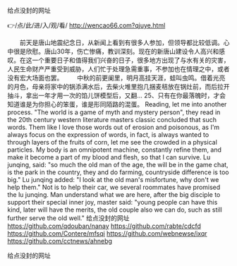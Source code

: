 
给点没封的网址




👉/点/此/进/入/观/看/ http://wencao66.com?qjuye.html




　　前天是唐山地震纪念日，从新闻上看到有很多人参加，但领导都比较低调。心中很是欣慰。唐山30年，伤亡惨痛，教训深刻。现在的新唐山建设令人高兴和感叹。在这一个重要日子和值得我们兴奋的日子，很多地方出现了与水有关的灾害，人民生命财产严重受到威胁，人们忙于处理急需重事，不参加也在情理之中，或者没有宏大场面也罢。
　　中秋的前更阑里，明月高挂天涯，蛙叫虫鸣。借着光亮的月色，母亲将家中的锅添满水后，去柴火堆里抱几捆麦秸放在锅灶前，而后拉开抽斗，拿出一年才用一次的馅儿饼模型后，又翻...
	25、只有在你最落魄时，才会知道谁是为你担心的笨蛋，谁是形同陌路的混蛋。
Reading, let me into another process.
"The world is a game of myth and mystery person", they read in the 20th century western literature masters classic concluded that such words.
Them like I love those words out of erosion and poisonous, as I'm always focus on the expression of words, in fact, is always wanted to through layers of the fruits of corn, let me see the crowded in a physical particles.
My body is an omnipotent machine, constantly refine them, and make it become a part of my blood and flesh, so that I can survive.
Lu junqing, said: "so much the old man of the age, the will be in the game chat, is the park in the country, they and do farming, countryside difference is too big."
Lu junqing added: "I look at the old man's misfortune, why don't we help them."
Not is to help their car, we several roommates have promised the lu junqing.
Man understand what we are here, after the big disciple to support their special inner joy, master said: "young people can have this kind, later will have the merits, the old couple also we can do, such as still further serve the old well."
给点没封的网址 https://github.com/qdouban/nanay
https://github.com/rabte/cdcfd
https://github.com/Contere/mfsqi
https://github.com/webnewse/ixqr
https://github.com/cctnews/ahnebg





给点没封的网址
